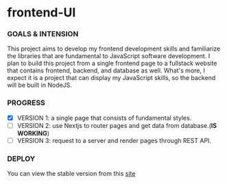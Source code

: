 # frontend-UI

### GOALS & INTENSION

This project aims to develop my frontend development skills and familiarize the libraries that are fundamental to JavaScript software development.
I plan to build this project from a single frontend page to a fullstack website that contains frontend, backend, and database as well.
What's more, I expect it is a project that can display my JavaScript skills, so the backend will be built in NodeJS.

### PROGRESS

- [x] VERSION 1: a single page that consists of fundamental styles.
- [ ] VERSION 2: use Nextjs to router pages and get data from database.(**IS WORKING**)
- [ ] VERSION 3: request to a server and render pages through REST API.

### DEPLOY

You can view the stable version from this [site](http://app.somanymonica.top/kennedytown/)

